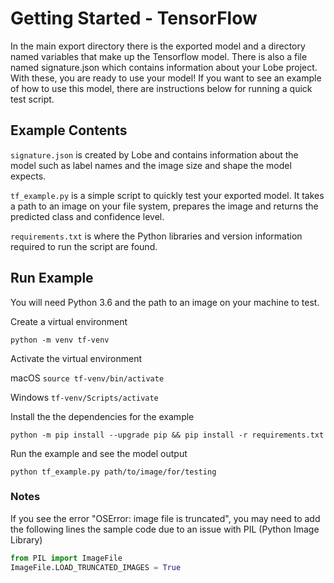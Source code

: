 # Getting Started - TensorFlow

In the main export directory there is the exported model and a directory named variables that make up the Tensorflow model. There is also a file named signature.json which contains information about your Lobe project. With these, you are ready to use your model! If you want to see an example of how to use this model, there are instructions below for running a quick test script.

## Example Contents

`signature.json` is created by Lobe and contains information about the model such as label names and the image size and shape the model expects.

`tf_example.py` is a simple script to quickly test your exported model. It takes a path to an image on your file system, prepares the image and returns the predicted class and confidence level.

`requirements.txt` is where the Python libraries and version information required to run the script are found.

## Run Example

You will need Python 3.6 and the path to an image on your machine to test.

Create a virtual environment

`python -m venv tf-venv`

Activate the virtual environment

macOS `source tf-venv/bin/activate`

Windows `tf-venv/Scripts/activate`

Install the the dependencies for the example

`python -m pip install --upgrade pip && pip install -r requirements.txt`

Run the example and see the model output

`python tf_example.py path/to/image/for/testing`

### Notes

If you see the error "OSError: image file is truncated", you may need to add the following lines the sample code due to an issue with PIL (Python Image Library)

```python
from PIL import ImageFile
ImageFile.LOAD_TRUNCATED_IMAGES = True
```

